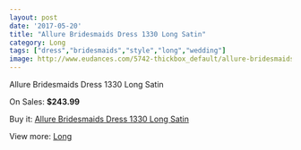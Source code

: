 ```yaml
---
layout: post
date: '2017-05-20'
title: "Allure Bridesmaids Dress 1330 Long Satin"
category: Long
tags: ["dress","bridesmaids","style","long","wedding"]
image: http://www.eudances.com/5742-thickbox_default/allure-bridesmaids-dress-1330-long-satin.jpg
---
```

Allure Bridesmaids Dress 1330 Long Satin

On Sales: **$243.99**
<a href="https://www.eudances.com/en/long/2000-allure-bridesmaids-dress-1330-long-satin.html"><amp-img layout="responsive" width="600" height="600" src="//www.eudances.com/5742-thickbox_default/allure-bridesmaids-dress-1330-long-satin.jpg" alt="Allure Bridesmaids Dress 1330 Long Satin 0" /></a>
<a href="https://www.eudances.com/en/long/2000-allure-bridesmaids-dress-1330-long-satin.html"><amp-img layout="responsive" width="600" height="600" src="//www.eudances.com/5743-thickbox_default/allure-bridesmaids-dress-1330-long-satin.jpg" alt="Allure Bridesmaids Dress 1330 Long Satin 1" /></a>

Buy it: [Allure Bridesmaids Dress 1330 Long Satin](https://www.eudances.com/en/long/2000-allure-bridesmaids-dress-1330-long-satin.html "Allure Bridesmaids Dress 1330 Long Satin")

View more: [Long](https://www.eudances.com/en/21-long "Long")